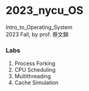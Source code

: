 # 2023_nycu_OS
Intro_to_Operating_System\
2023 Fall, by prof. 蔡文錦

### Labs
1. Process Forking
2. CPU Scheduling
3. Multithreading
4. Cache Simulation

